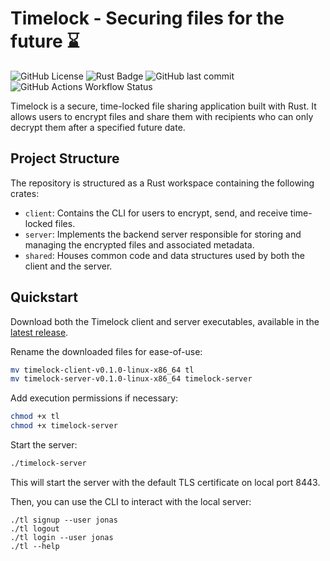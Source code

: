 # Timelock - Securing files for the future ⌛

![GitHub License](https://img.shields.io/github/license/joflucki/timelock)
![Rust Badge](https://img.shields.io/badge/built%20with-Rust-f74c00?logo=rust)
![GitHub last commit](https://img.shields.io/github/last-commit/joflucki/timelock?color=purple)
![GitHub Actions Workflow Status](https://img.shields.io/github/actions/workflow/status/joflucki/timelock/test.yml?label=tests&color=blue)

Timelock is a secure, time-locked file sharing application built with Rust. It allows users to encrypt files and share them with recipients who can only decrypt them after a specified future date.

## Project Structure

The repository is structured as a Rust workspace containing the following crates:

* `client`: Contains the CLI for users to encrypt, send, and receive time-locked files.
* `server`: Implements the backend server responsible for storing and managing the encrypted files and associated metadata.
* `shared`: Houses common code and data structures used by both the client and the server.

## Quickstart

Download both the Timelock client and server executables, available in the [latest release](https://github.com/joflucki/timelock/releases/).

Rename the downloaded files for ease-of-use:

```sh
mv timelock-client-v0.1.0-linux-x86_64 tl
mv timelock-server-v0.1.0-linux-x86_64 timelock-server
```

Add execution permissions if necessary:
```sh
chmod +x tl
chmod +x timelock-server
```

Start the server:
```sh
./timelock-server
```
This will start the server with the default TLS certificate on local port 8443.

Then, you can use the CLI to interact with the local server:
```
./tl signup --user jonas
./tl logout
./tl login --user jonas
./tl --help
```